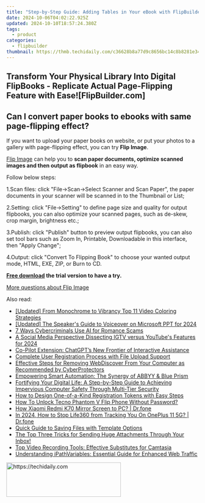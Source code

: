 ```yaml
---
title: "Step-by-Step Guide: Adding Tables in Your eBook with FlipBuilder"
date: 2024-10-06T04:02:22.925Z
updated: 2024-10-10T18:57:24.380Z
tags:
  - product
categories:
  - flipbuilder
thumbnail: https://thmb.techidaily.com/c36628b8a77d9c8656bc14c8b8281e34c21620e4322ca2c6d47a165e3e9293b6.png
---
```


## Transform Your Physical Library Into Digital FlipBooks - Replicate Actual Page-Flipping Feature with Ease![FlipBuilder.com]

## Can I convert paper books to ebooks with same page-flipping effect?

If you want to upload your paper books on website, or put your photos to a gallery with page-flipping effect, you can try **Flip Image**. 

[Flip Image](https://tools.techidaily.com/flipbuilder/products/) can help you to **scan paper documents, optimize scanned images and then output as flipbook** in an easy way.

Follow below steps:

1.Scan files: click "File->Scan->Select Scanner and Scan Paper", the paper documents in your scanner will be scanned in to the Thumbnail or List;

2.Setting: click "File->Setting" to define page size and quality for output flipbooks, you can also optimize your scanned pages, such as de-skew, crop margin, brightness etc.;

3.Publish: click "Publish" button to preview output flipbooks, you can also set tool bars such as Zoom In, Printable, Downloadable in this interface, then "Apply Change";

4.Output: click "Convert To Flipping Book" to choose your wanted output mode, HTML, EXE, ZIP, or Burn to CD.

**[Free download](https://tools.techidaily.com/flipbuilder/products/) the trial version to have a try.** 

[More questions about Flip Image](https://tools.techidaily.com/flipbuilder/products/)

<ins class="adsbygoogle"
     style="display:block"
     data-ad-format="autorelaxed"
     data-ad-client="ca-pub-7571918770474297"
     data-ad-slot="1223367746"></ins>

<ins class="adsbygoogle"
     style="display:block"
     data-ad-client="ca-pub-7571918770474297"
     data-ad-slot="8358498916"
     data-ad-format="auto"
     data-full-width-responsive="true"></ins>

<span class="atpl-alsoreadstyle">Also read:</span>
<div><ul>
<li><a href="https://some-techniques.techidaily.com/updated-from-monochrome-to-vibrancy-top-11-video-coloring-strategies/"><u>[Updated] From Monochrome to Vibrancy Top 11 Video Coloring Strategies</u></a></li>
<li><a href="https://video-capture.techidaily.com/updated-the-speakers-guide-to-voiceover-on-microsoft-ppt-for-2024/"><u>[Updated] The Speaker's Guide to Voiceover on Microsoft PPT for 2024</u></a></li>
<li><a href="https://tech-savvy.techidaily.com/7-ways-cybercriminals-use-ai-for-romance-scams/"><u>7 Ways Cybercriminals Use AI for Romance Scams</u></a></li>
<li><a href="https://youtube-clips.techidaily.com/a-social-media-perspective-dissecting-igtv-versus-youtubes-features-for-2024/"><u>A Social Media Perspective Dissecting IGTV versus YouTube's Features for 2024</u></a></li>
<li><a href="https://tech-hub.techidaily.com/co-pilot-extension-chatgpts-new-frontier-of-interactive-assistance/"><u>Co-Pilot Extension: ChatGPT’s New Frontier of Interactive Assistance</u></a></li>
<li><a href="https://fox-tls.techidaily.com/complete-user-registration-process-with-file-upload-support/"><u>Complete User Registration Process with File Upload Support</u></a></li>
<li><a href="https://fox-tls.techidaily.com/effective-steps-for-removing-webdiscover-from-your-computer-as-recommended-by-cyberprotectors/"><u>Effective Steps for Removing WebDiscover From Your Computer as Recommended by CyberProtectors</u></a></li>
<li><a href="https://some-approaches.techidaily.com/empowering-smart-automation-the-synergy-of-abbyy-and-blue-prism/"><u>Empowering Smart Automation: The Synergy of ABBYY & Blue Prism</u></a></li>
<li><a href="https://fox-tls.techidaily.com/fortifying-your-digital-life-a-step-by-step-guide-to-achieving-impervious-computer-safety-through-multi-tier-security/"><u>Fortifying Your Digital Life: A Step-by-Step Guide to Achieving Impervious Computer Safety Through Multi-Tier Security</u></a></li>
<li><a href="https://fox-tls.techidaily.com/how-to-design-one-of-a-kind-registration-tokens-with-easy-steps/"><u>How to Design One-of-a-Kind Registration Tokens with Easy Steps</u></a></li>
<li><a href="https://unlock-android.techidaily.com/how-to-unlock-tecno-phantom-v-flip-phone-without-password-by-drfone-android/"><u>How To Unlock Tecno Phantom V Flip Phone Without Password?</u></a></li>
<li><a href="https://screen-mirror.techidaily.com/how-xiaomi-redmi-k70-mirror-screen-to-pc-drfone-by-drfone-android/"><u>How Xiaomi Redmi K70 Mirror Screen to PC? | Dr.fone</u></a></li>
<li><a href="https://review-topics.techidaily.com/in-2024-how-to-stop-life360-from-tracking-you-on-oneplus-11-5g-drfone-by-drfone-virtual-android/"><u>In 2024, How to Stop Life360 from Tracking You On OnePlus 11 5G? | Dr.fone</u></a></li>
<li><a href="https://fox-tls.techidaily.com/quick-guide-to-saving-files-with-template-options/"><u>Quick Guide to Saving Files with Template Options</u></a></li>
<li><a href="https://fox-tls.techidaily.com/the-top-three-tricks-for-sending-huge-attachments-through-your-inbox/"><u>The Top Three Tricks for Sending Huge Attachments Through Your Inbox!</u></a></li>
<li><a href="https://fox-tls.techidaily.com/top-video-recording-tools-effective-substitutes-for-camtasia/"><u>Top Video Recording Tools: Effective Substitutes for Camtasia</u></a></li>
<li><a href="https://fox-tls.techidaily.com/understanding-ipathvariables-essential-guide-for-enhanced-web-traffic/"><u>Understanding iPathVariables: Essential Guide for Enhanced Web Traffic</u></a></li>
</ul></div>

<!-- affiliate ads begin -->
<a href="https://aligracehair.sjv.io/c/5597632/1997643/19272" target="_top" id="1997643">
  <img src="//a.impactradius-go.com/display-ad/19272-1997643" border="0" alt="https://techidaily.com" width="300" height="90"/>
</a>
<img height="0" width="0" src="https://aligracehair.sjv.io/i/5597632/1997643/19272" style="position:absolute;visibility:hidden;" border="0" />
<!-- affiliate ads end -->

